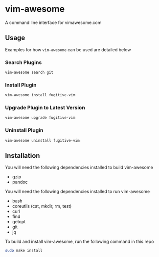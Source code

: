 # vim-awesome

A command line interface for vimawesome.com

## Usage

Examples for how `vim-awesome` can be used are detailed below

### Search Plugins

```sh
vim-awesome search git
```

### Install Plugin

```sh
vim-awesome install fugitive-vim
```

### Upgrade Plugin to Latest Version

```sh
vim-awesome upgrade fugitive-vim
```

### Uninstall Plugin

```sh
vim-awesome uninstall fugitive-vim
```

## Installation

You will need the following dependencies installed to build vim-awesome

* gzip
* pandoc

You will need the following dependencies installed to run vim-awesome

* bash
* coreutils (cat, mkdir, rm, test)
* curl
* find
* getopt
* git
* jq

To build and install vim-awesome, run the following command in this repo

```sh
sudo make install
```
